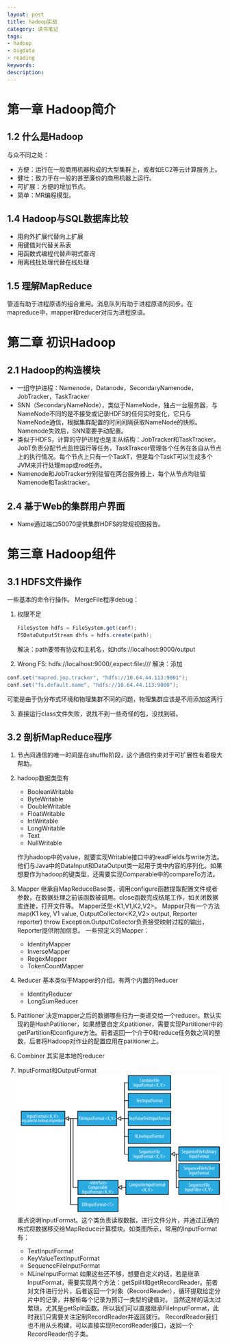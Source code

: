 ```yaml
---
layout: post
title: hadoop实战
category: 读书笔记
tags: 
- hadoop 
- bigdata
- reading
keywords:
description:
---
```


# 第一章 Hadoop简介

## 1.2 什么是Hadoop
与众不同之处：

- 方便：运行在一般商用机器构成的大型集群上，或者如EC2等云计算服务上。
- 健壮：致力于在一般的甚至廉价的商用机器上运行。
- 可扩展：方便的增加节点。
- 简单：MR编程模型。

## 1.4 Hadoop与SQL数据库比较
- 用向外扩展代替向上扩展
- 用键值对代替关系表
- 用函数式编程代替声明式查询
- 用离线批处理代替在线处理

## 1.5 理解MapReduce
管道有助于进程原语的组合重用。消息队列有助于进程原语的同步。在mapreduce中，mapper和reducer对应为进程原语。

# 第二章 初识Hadoop

## 2.1 Hadoop的构造模块

- 一组守护进程：Namenode，Datanode，SecondaryNamenode，JobTracker，TaskTracker
- SNN（SecondaryNameNode），类似于NameNode，独占一台服务器，与NameNode不同的是不接受或记录HDFS的任何实时变化，它只与NameNode通信，根据集群配置的时间间隔获取NameNode的快照。Namenode失效后，SNN需要手动配置。
- 类似于HDFS，计算的守护进程也是主从结构：JobTracker和TaskTracker。JobT负责分配节点监控运行等任务，TaskTrakcer管理各个任务在各自从节点上的执行情况。每个节点上只有一个TaskT，但是每个TaskT可以生成多个JVM来并行处理map或red任务。
- Namenode和JobTracker分别驻留在两台服务器上，每个从节点均驻留Namenode和Tasktracker。

<!-- more -->
## 2.4 基于Web的集群用户界面
- Name通过端口50070提供集群HDFS的常规视图报告。

# 第三章 Hadoop组件

## 3.1 HDFS文件操作
一些基本的命令行操作。
MergeFile程序debug：

1. 权限不足
	```java
	FileSystem hdfs = FileSystem.get(conf);
	FSDataOutputStream dhfs = hdfs.create(path);
	```
	解决：path要带有协议和主机名，如hdfs://localhost:9000/output

2. Wrong FS: hdfs://localhost:9000/,expect:file:///
	解决：添加
```java
conf.set("mapred.jop.tracker", "hdfs://10.64.44.113:9001");
conf.set("fs.default.name", "hdfs://10.64.44.113:9000");
```
可能是由于伪分布式环境和物理集群不同的问题，物理集群应该是不用添加这两行

3. 直接运行class文件失败，说找不到一些奇怪的包，没找到错。

## 3.2 剖析MapReduce程序
1. 节点间通信的唯一时间是在shuffle阶段，这个通信约束对于可扩展性有着极大帮助。
2. hadoop数据类型有
	- BooleanWritable
	- ByteWritable
	- DoubleWritable
	- FloatWritable
	- IntWritable
	- LongWritable
	- Text
	- NullWritable

	作为hadoop中的value，就要实现Writable接口中的readFields与write方法。他们与Java中的DataInput和DataOutput类一起用于类中内容的序列化。如果想要作为hadoop的键类型，还需要实现Comparable中的compareTo方法。

3. Mapper
	继承自MapReduceBase类，调用configure函数提取配置文件或者参数，在数据处理之前该函数被调用。close函数完成结尾工作，如关闭数据库连接，打开文件等。
	Mapper泛型<K1,V1,K2,V2>。
	Mapper只有一个方法map(K1 key, V1 value, OutputCollector<K2,V2> output, 		Reporter reporter) throw Exception.OutputCollector负责接受映射过程的输出，Reporter提供附加信息。
	一些预定义的Mapper：
	- IdentityMapper
	- InverseMapper
	- RegexMapper
	- TokenCountMapper

4. Reducer
	基本类似于Mapper的介绍。有两个内置的Reducer
    - IdentityReducer
    - LongSumReducer

5. Patitioner
	决定mapper之后的数据哪些归为一类递交给一个reducer。默认实现的是HashPatitioner，如果想要自定义patitioner，需要实现Partitioner中的getPartition和configure方法。前者返回一个介于0和reduce任务数之间的整数，后者将Hadoop对作业的配置应用在patitioner上。

6. Combiner
	其实是本地的reducer

7. InputFormat和OutputFormat
	![](/img/FileInputFormat.png)
    重点说明InputFormat。这个类负责读取数据，进行文件分片，并通过正确的格式将数据移交给MapReduce计算模块。如类图所示，常用的InputFormat有：
    - TextInputFormat
    - KeyValueTextInputFormat
    - SequenceFileInputFormat
    - NLineInputFormat
    如果这些还不够，想要自定义的话，若是继承InputFormat，需要实现两个方法：getSpilit和getRecordReader。前者对文件进行分片，后者返回一个对象（RecordReader），循环提取给定分片中的记录，并解析每个记录为预订一类型的键值对。
    当然这样的话太过繁琐，尤其是getSplit函数。所以我们可以直接继承FileInputFormat，此时我们只需要关注定制RecordReader并返回就行。
    RecordReader我们也不用从头构建，可以直接实现RecordReader接口，返回一个RecordReader的子类。

